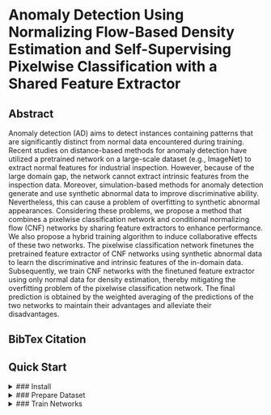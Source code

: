 # Anomaly Detection Using Normalizing Flow-Based Density Estimation and Self-Supervising Pixelwise Classification with a Shared Feature Extractor

## Abstract
Anomaly detection (AD) aims to detect instances containing patterns that are significantly distinct from normal data encountered during training. Recent studies on distance-based methods for anomaly detection have utilized a pretrained network on a large-scale dataset (e.g., ImageNet) to extract normal features for industrial inspection. However, because of the large domain gap, the network cannot extract intrinsic features from the inspection data. Moreover, simulation-based methods for anomaly detection generate and use synthetic abnormal data to improve discriminative ability. Nevertheless, this can cause a problem of overfitting to synthetic abnormal appearances. Considering these problems, we propose a method that combines a pixelwise classification network and conditional normalizing flow (CNF) networks by sharing feature extractors to enhance performance. We also propose a hybrid training algorithm to induce collaborative effects of these two networks. The pixelwise classification network finetunes the pretrained feature extractor of CNF networks using synthetic abnormal data to learn the discriminative and intrinsic features of the in-domain data. Subsequently, we train CNF networks with the finetuned feature extractor using only normal data for density estimation, thereby mitigating the overfitting problem of the pixelwise classification network. The final prediction is obtained by the weighted averaging of the predictions of the two networks to maintain their advantages and alleviate their disadvantages.

## BibTex Citation

## Quick Start
<details>
<summary>
  ### Install
</summary>
  
    git clone https://github.com/meitu
    cd CLS_NF_shareFE
    python3 -m pip install -U -r requirements.txt
   
</details>

<details>
<summary>
  ### Prepare Dataset
</summary>
  
    bash run_scripts/construct_dataset.sh
    
</details>


<details>
<summary>
  ### Train Networks 
</summary>
  - Train and evaluate our network and CFlow-AD for all categories  
  
    bash run_scripts/train_eval_total.sh

  - Train and evaluate our network and CFlow-AD by selecting class_name (ex. bottle)
  
    bash run_scripts/mvtec/bottle/train_eval_total.sh

</details>
